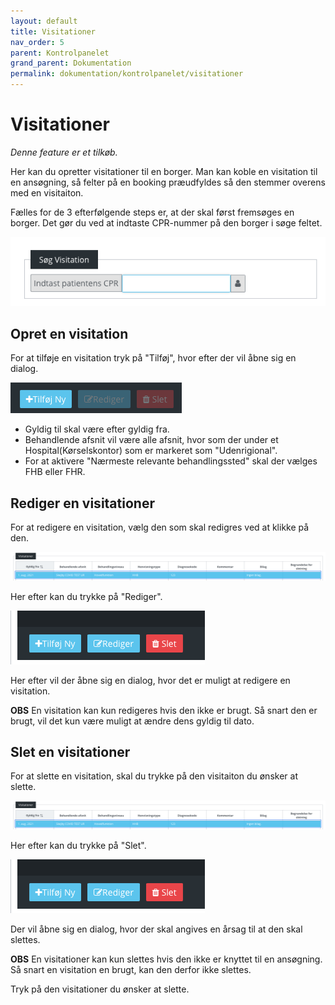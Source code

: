 ```yaml
---
layout: default
title: Visitationer
nav_order: 5
parent: Kontrolpanelet
grand_parent: Dokumentation
permalink: dokumentation/kontrolpanelet/visitationer
---
```


# Visitationer

_Denne feature er et tilkøb._

Her kan du opretter visitationer til en borger.
Man kan koble en visitation til en ansøgning, så felter på en booking præudfyldes så den stemmer overens med en visitaiton.

Fælles for de 3 efterfølgende steps er, at der skal først fremsøges en borger. Det gør du ved at indtaste CPR-nummer på den borger i søge feltet.

![Søg borger i visitationer](/assets/documentation/visitation_search_citizen.png)

## Opret en visitation

For at tilføje en visitation tryk på "Tilføj", hvor efter der vil åbne sig en dialog.

![Tilføj ny visitation for borger](/assets/documentation/visitation_add_new.png)

- Gyldig til skal være efter gyldig fra.
- Behandlende afsnit vil være alle afsnit, hvor som der under et Hospital(Kørselskontor) som er markeret som "Udenrigional".
- For at aktivere "Nærmeste relevante behandlingssted" skal der vælges FHB eller FHR.

## Rediger en visitationer

For at redigere en visitation, vælg den som skal redigres ved at klikke på den.

![Visitation valgt](/assets/documentation/visitation_selected.png)

Her efter kan du trykke på "Rediger".

![Visitation valgt rediger](/assets/documentation/visitation_selected_actions.png)

Her efter vil der åbne sig en dialog, hvor det er muligt at redigere en visitation.

**OBS**
En visitation kan kun redigeres hvis den ikke er brugt.
Så snart den er brugt, vil det kun være muligt at ændre dens gyldig til dato.

## Slet en visitationer

For at slette en visitation, skal du trykke på den visitaiton du ønsker at slette.

![Visitation valgt](/assets/documentation/visitation_selected.png)

Her efter kan du trykke på "Slet".

![Visitation valgt slet](/assets/documentation/visitation_selected_actions.png)

Der vil åbne sig en dialog, hvor der skal angives en årsag til at den skal slettes.

**OBS**
En visitationer kan kun slettes hvis den ikke er knyttet til en ansøgning.
Så snart en visitation en brugt, kan den derfor ikke slettes.

Tryk på den visitationer du ønsker at slette.
